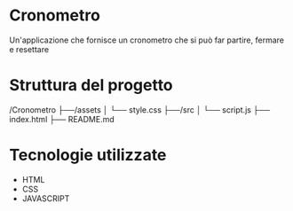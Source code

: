 # Cronometro
Un'applicazione che fornisce un cronometro che si può far partire, fermare e resettare

# Struttura del progetto
/Cronometro
├──/assets
│  └── style.css
├──/src
│  └── script.js
├── index.html
├── README.md

# Tecnologie utilizzate

- HTML
- CSS
- JAVASCRIPT